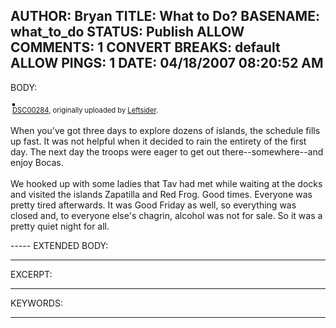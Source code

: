 AUTHOR: Bryan
TITLE: What to Do?
BASENAME: what_to_do
STATUS: Publish
ALLOW COMMENTS: 1
CONVERT BREAKS: __default__
ALLOW PINGS: 1
DATE: 04/18/2007 08:20:52 AM
-----
BODY:
<style type="text/css">
.flickr-photo { border: solid 2px #000000; }
.flickr-yourcomment { }
.flickr-frame { text-align: left; padding: 3px; }
.flickr-caption { font-size: 0.8em; margin-top: 0px; }
</style>

<div class="flickr-frame">
	<a href="http://www.flickr.com/photos/leftsider/457664559/" title="photo sharing"><img src="http://farm1.static.flickr.com/172/457664559_504c3aca20.jpg" class="flickr-photo" alt="" /></a>
<br />
	<span class="flickr-caption"><a href="http://www.flickr.com/photos/leftsider/457664559/">DSC00284</a>, originally uploaded by <a href="http://www.flickr.com/people/leftsider/">Leftsider</a>.</span>
</div>
				
<p class="flickr-yourcomment">
	When you've got three days to explore dozens of islands, the schedule fills up fast. It was not helpful when it decided to rain the entirety of the first day. The next day the troops were eager to get out there--somewhere--and enjoy Bocas.<br />
<br />
We hooked up with some ladies that Tav had met while waiting at the docks and visited the islands Zapatilla and Red Frog. Good times. Everyone was pretty tired afterwards. It was Good Friday as well, so everything was closed and, to everyone else's chagrin, alcohol was not for sale. So it was a pretty quiet night for all.
</p>
-----
EXTENDED BODY:

-----
EXCERPT:

-----
KEYWORDS:

-----



